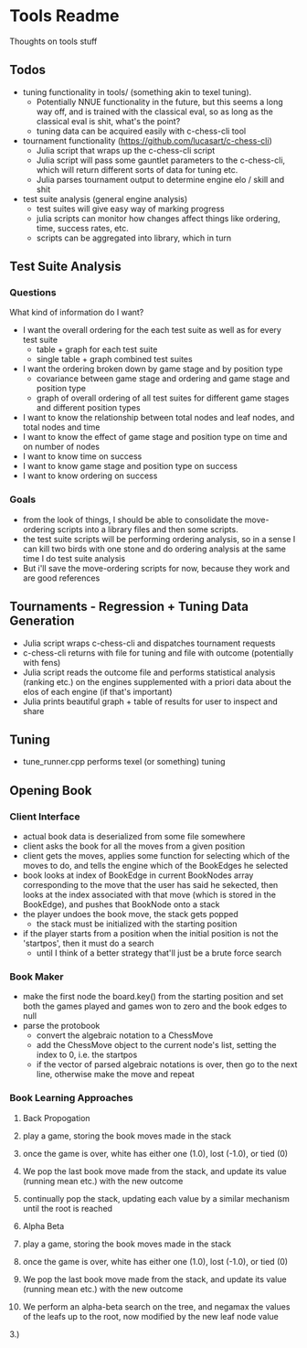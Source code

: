 Tools Readme
============
Thoughts on tools stuff

Todos
-----
- tuning functionality in tools/ (something akin to texel tuning).
    - Potentially NNUE functionality in the future, but this seems a long way off, and is trained with the classical
      eval, so as long as the classical eval is shit, what's the point?
    - tuning data can be acquired easily with c-chess-cli tool
- tournament functionality (https://github.com/lucasart/c-chess-cli)
    - Julia script that wraps up the c-chess-cli script
    - Julia script will pass some gauntlet parameters to the c-chess-cli, which will return different sorts of data
      for tuning etc.
    - Julia parses tournament output to determine engine elo / skill and shit
- test suite analysis (general engine analysis)
    - test suites will give easy way of marking progress
    - julia scripts can monitor how changes affect things like ordering, time, success rates, etc.
    - scripts can be aggregated into library, which in turn

Test Suite Analysis
-------------------
### Questions
What kind of information do I want?
- I want the overall ordering for the each test suite as well as for every test suite
    - table + graph for each test suite
    - single table + graph combined test suites
- I want the ordering broken down by game stage and by position type
    - covariance between game stage and ordering and game stage and position type
    - graph of overall ordering of all test suites for different game stages and different position types
- I want to know the relationship between total nodes and leaf nodes, and total nodes and time
- I want to know the effect of game stage and position type on time and on number of nodes
- I want to know time on success
- I want to know game stage and position type on success
- I want to know ordering on success
### Goals
- from the look of things, I should be able to consolidate the move-ordering
  scripts into a library files and then some scripts.
- the test suite scripts will be performing ordering analysis, so in a sense
  I can kill two birds with one stone and do ordering analysis at the same time
  I do test suite analysis
- But i'll save the move-ordering scripts for now, because they work and are
  good references

Tournaments - Regression + Tuning Data Generation
-------------------------------------------------
- Julia script wraps c-chess-cli and dispatches tournament requests
- c-chess-cli returns with file for tuning and file with outcome (potentially with fens)
- Julia script reads the outcome file and performs statistical analysis (ranking etc.) on the engines supplemented with
  a priori data about the elos of each engine (if that's important)
- Julia prints beautiful graph + table of results for user to inspect and share

Tuning
------
- tune_runner.cpp performs texel (or something) tuning

Opening Book
------------
### Client Interface

- actual book data is deserialized from some file somewhere
- client asks the book for all the moves from a given position
- client gets the moves, applies some function for selecting which of the moves to do, and tells the engine which of
  the BookEdges he selected
- book looks at index of BookEdge in current BookNodes array corresponding to the move that the user has said he
  sekected, then looks at the index associated with that move (which is stored in the BookEdge), and pushes that
  BookNode onto a stack
- the player undoes the book move, the stack gets popped
  - the stack must be initialized with the starting position
- if the player starts from a position when the initial position is not the 'startpos', then it must do a search
  - until I think of a better strategy that'll just be a brute force search

### Book Maker

- make the first node the board.key() from the starting position and set both the games played and games won to zero
  and the book edges to null
- parse the protobook
  - convert the algebraic notation to a ChessMove
  - add the ChessMove object to the current node's list, setting the index to 0, i.e. the startpos
  - if the vector of parsed algebraic notations is over, then go to the next line, otherwise make the move and repeat

### Book Learning Approaches


1. Back Propogation
  1. play a game, storing the book moves made in the stack
  2. once the game is over, white has either one (1.0), lost (-1.0), or tied (0)
  3. We pop the last book move made from the stack, and update its value (running mean etc.) with the new outcome
  4. continually pop the stack, updating each value by a similar mechanism until the root is reached

2. Alpha Beta
  1. play a game, storing the book moves made in the stack
  2. once the game is over, white has either one (1.0), lost (-1.0), or tied (0)
  3. We pop the last book move made from the stack, and update its value (running mean etc.) with the new outcome
  4. We perform an alpha-beta search on the tree, and negamax the values of the leafs up to the root, now modified
     by the new leaf node value

3.)